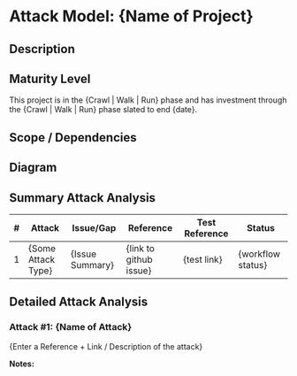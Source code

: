 # Attack Model: {Name of Project}

## Description

## Maturity Level
This project is in the {Crawl | Walk | Run} phase and has investment through the {Crawl | Walk | Run} phase slated to end {date}.  

## Scope / Dependencies

## Diagram

## Summary Attack Analysis

|#|Attack|Issue/Gap|Reference|Test Reference|Status|
|----|----|----|----|----|----|
|1|{Some Attack Type}|{Issue Summary}|{link to github issue}|{test link}|{workflow status}|


## Detailed Attack Analysis

### Attack #1: {Name of Attack}
{Enter a Reference + Link / Description of the attack} 

**Notes:**

